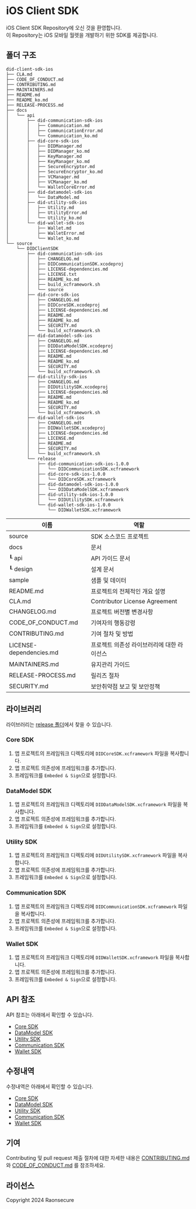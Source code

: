 # iOS Client SDK

iOS Client SDK Repository에 오신 것을 환영합니다. <br> 
이 Repository는 iOS 모바일 월렛을 개발하기 위한 SDK를 제공합니다.

## 폴더 구조
```
did-client-sdk-ios
├── CLA.md
├── CODE_OF_CONDUCT.md
├── CONTRIBUTING.md
├── MAINTAINERS.md
├── README.md
├── README_ko.md
├── RELEASE-PROCESS.md
├── docs
│   └── api
│       ├── did-communication-sdk-ios
│       │   ├── Communication.md
│       │   ├── CommunicationError.md
│       │   └── Communication_ko.md
│       ├── did-core-sdk-ios
│       │   ├── DIDManager.md
│       │   ├── DIDManager_ko.md
│       │   ├── KeyManager.md
│       │   ├── KeyManager_ko.md
│       │   ├── SecureEncryptor.md
│       │   ├── SecureEncryptor_ko.md
│       │   ├── VCManager.md
│       │   ├── VCManager_ko.md
│       │   └── WalletCoreError.md
│       ├── did-datamodel-sdk-ios
│       │   └── DataModel.md
│       ├── did-utility-sdk-ios
│       │   ├── Utility.md
│       │   ├── UtilityError.md
│       │   └── Utility_ko.md
│       └── did-wallet-sdk-ios
│           ├── Wallet.md
│           ├── WalletError.md
│           └── Wallet_ko.md
└── source
    └── DIDClientSDK
        ├── did-communication-sdk-ios
        │   ├── CHANGELOG.md
        │   ├── DIDCommunicationSDK.xcodeproj
        │   ├── LICENSE-dependencies.md
        │   ├── LICENSE.txt
        │   ├── README_ko.md
        │   ├── build_xcframework.sh
        │   └── source
        ├── did-core-sdk-ios
        │   ├── CHANGELOG.md
        │   ├── DIDCoreSDK.xcodeproj
        │   ├── LICENSE-dependencies.md
        │   ├── README.md
        │   ├── README_ko.md
        │   ├── SECURITY.md
        │   └── build_xcframework.sh
        ├── did-datamodel-sdk-ios
        │   ├── CHANGELOG.md
        │   ├── DIDDataModelSDK.xcodeproj
        │   ├── LICENSE-dependencies.md
        │   ├── README.md
        │   ├── README_ko.md
        │   ├── SECURITY.md
        │   └── build_xcframework.sh
        ├── did-utility-sdk-ios
        │   ├── CHANGELOG.md
        │   ├── DIDUtilitySDK.xcodeproj
        │   ├── LICENSE-dependencies.md
        │   ├── README.md
        │   ├── README_ko.md
        │   ├── SECURITY.md
        │   └── build_xcframework.sh
        ├── did-wallet-sdk-ios
        │   ├── CHANGELOG.mdt
        │   ├── DIDWalletSDK.xcodeproj
        │   ├── LICENSE-dependencies.md
        │   ├── LICENSE.md
        │   ├── README.md
        │   ├── SECURITY.md
        │   └── build_xcframework.sh
        └── release
            ├── did-communication-sdk-ios-1.0.0
            │   └── DIDCommunicationSDK.xcframework
            ├── did-core-sdk-ios-1.0.0
            │   └── DIDCoreSDK.xcframework
            ├── did-datamodel-sdk-ios-1.0.0
            │   └── DIDDataModelSDK.xcframework
            ├── did-utility-sdk-ios-1.0.0
            │   └── DIDUtilitySDK.xcframework
            └── did-wallet-sdk-ios-1.0.0
                └── DIDWalletSDK.xcframework
```

|  이름                    |         역할                          |
| ----------------------- | ------------------------------------ |
| source                  | SDK 소스코드 프로젝트                     |
| docs                    | 문서                                  |
| ┖ api                   | API 가이드 문서                         |
| ┖ design                | 설계 문서                              |
| sample                  | 샘플 및 데이터                          |
| README.md               | 프로젝트의 전체적인 개요 설명               |
| CLA.md                  | Contributor License Agreement       |
| CHANGELOG.md            | 프로젝트 버전별 변경사항                   |
| CODE_OF_CONDUCT.md      | 기여자의 행동강령                        |
| CONTRIBUTING.md         | 기여 절차 및 방법                       |
| LICENSE-dependencies.md | 프로젝트 의존성 라이브러리에 대한 라이선스     |
| MAINTAINERS.md          | 유지관리 가이드                         |
| RELEASE-PROCESS.md      | 릴리즈 절차                            |
| SECURITY.md             | 보안취약점 보고 및 보안정책                | 

## 라이브러리

라이브러리는 [release 폴더](source/DIDClientSDK/release)에서 찾을 수 있습니다.

### Core SDK

1. 앱 프로젝트의 프레임워크 디렉토리에 `DIDCoreSDK.xcframework` 파일을 복사합니다.
2. 앱 프로젝트 의존성에 프레임워크를 추가합니다.
3. 프레임워크를 `Embeded & Sign`으로 설정합니다.

### DataModel SDK

1. 앱 프로젝트의 프레임워크 디렉토리에 `DIDDataModelSDK.xcframework` 파일을 복사합니다.
2. 앱 프로젝트 의존성에 프레임워크를 추가합니다.
3. 프레임워크를 `Embeded & Sign`으로 설정합니다.

### Utility SDK

1. 앱 프로젝트의 프레임워크 디렉토리에 `DIDUtilitySDK.xcframework` 파일을 복사합니다.
2. 앱 프로젝트 의존성에 프레임워크를 추가합니다.
3. 프레임워크를 `Embeded & Sign`으로 설정합니다.

### Communication SDK

1. 앱 프로젝트의 프레임워크 디렉토리에 `DIDCommunicationSDK.xcframework` 파일을 복사합니다.
2. 앱 프로젝트 의존성에 프레임워크를 추가합니다.
3. 프레임워크를 `Embeded & Sign`으로 설정합니다.

### Wallet SDK

1. 앱 프로젝트의 프레임워크 디렉토리에 `DIDWalletSDK.xcframework` 파일을 복사합니다.
2. 앱 프로젝트 의존성에 프레임워크를 추가합니다.
3. 프레임워크를 `Embeded & Sign`으로 설정합니다.

## API 참조

API 참조는 아래에서 확인할 수 있습니다.
<br>
- [Core SDK](source/DIDClientSDK/did-core-sdk-ios/README.md)  
- [DataModel SDK](source/DIDClientSDK/did-datamodel-sdk-ios/README.md)  
- [Utility SDK](source/DIDClientSDK/did-utility-sdk-ios/README.md) 
- [Communication SDK](source/DIDClientSDK/did-communication-sdk-ios/README.md)  
- [Wallet SDK](source/DIDClientSDK/did-wallet-sdk-ios/README.md) 

## 수정내역

수정내역은 아래에서 확인할 수 있습니다. 
<br>
- [Core SDK](source/DIDClientSDK/did-core-sdk-ios/CHANGELOG.md)  
- [DataModel SDK](source/DIDClientSDK/did-datamodel-sdk-ios/CHANGELOG.md)
- [Utility SDK](source/DIDClientSDK/did-utility-sdk-ios/CHANGELOG.md)  
- [Communication SDK](source/DIDClientSDK/did-communication-sdk-ios/CHANGELOG.md)  
- [Wallet SDK](source/DIDClientSDK/did-wallet-sdk-ios/CHANGELOG.md)  

## 기여

Contributing 및 pull request 제출 절차에 대한 자세한 내용은 [CONTRIBUTING.md](CONTRIBUTING.md)와 [CODE_OF_CONDUCT.md](CODE_OF_CONDUCT.md) 를 참조하세요.

## 라이선스
Copyright 2024 Raonsecure

